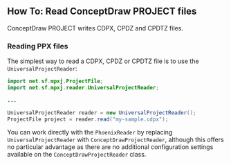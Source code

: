 ## How To: Read ConceptDraw PROJECT files
 ConceptDraw PROJECT writes CDPX, CPDZ and CPDTZ files.

### Reading PPX files
The simplest way to read a  CDPX, CPDZ or CPDTZ file is to use the `UniversalProjectReader`:

```java
import net.sf.mpxj.ProjectFile;
import net.sf.mpxj.reader.UniversalProjectReader;

...

UniversalProjectReader reader = new UniversalProjectReader();
ProjectFile project = reader.read("my-sample.cdpx");
```

You can work directly with the `PhoenixReader` by replacing `UniversalProjectReader` with `ConceptDrawProjectReader`, although this offers no particular advantage as there are no additional configuration settings available on the `ConceptDrawProjectReader` class.
